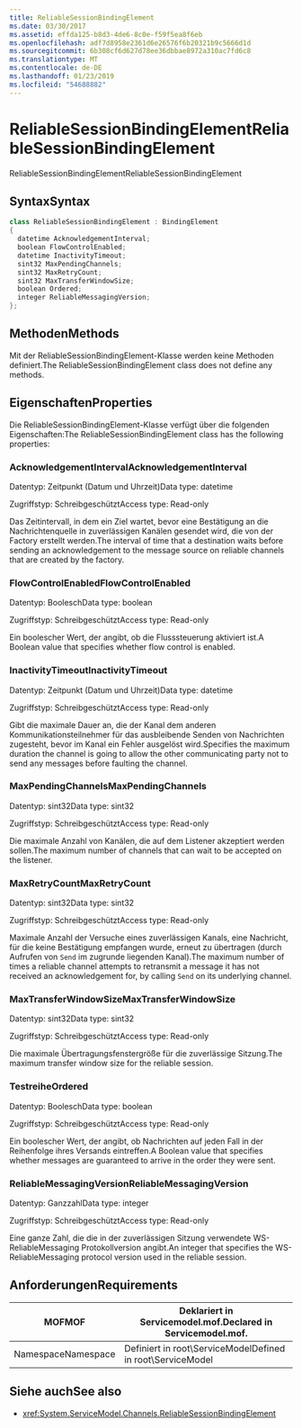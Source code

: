 ```yaml
---
title: ReliableSessionBindingElement
ms.date: 03/30/2017
ms.assetid: effda125-b8d3-4de6-8c0e-f59f5ea8f6eb
ms.openlocfilehash: adf7d8958e2361d6e26576f6b20321b9c5666d1d
ms.sourcegitcommit: 6b308cf6d627d78ee36dbbae8972a310ac7fd6c8
ms.translationtype: MT
ms.contentlocale: de-DE
ms.lasthandoff: 01/23/2019
ms.locfileid: "54688882"
---
```

# <a name="reliablesessionbindingelement"></a><span data-ttu-id="0e651-102">ReliableSessionBindingElement</span><span class="sxs-lookup"><span data-stu-id="0e651-102">ReliableSessionBindingElement</span></span>
<span data-ttu-id="0e651-103">ReliableSessionBindingElement</span><span class="sxs-lookup"><span data-stu-id="0e651-103">ReliableSessionBindingElement</span></span>  
  
## <a name="syntax"></a><span data-ttu-id="0e651-104">Syntax</span><span class="sxs-lookup"><span data-stu-id="0e651-104">Syntax</span></span>  
  
```csharp
class ReliableSessionBindingElement : BindingElement  
{  
  datetime AcknowledgementInterval;  
  boolean FlowControlEnabled;  
  datetime InactivityTimeout;  
  sint32 MaxPendingChannels;  
  sint32 MaxRetryCount;  
  sint32 MaxTransferWindowSize;  
  boolean Ordered;  
  integer ReliableMessagingVersion;  
};  
```  
  
## <a name="methods"></a><span data-ttu-id="0e651-105">Methoden</span><span class="sxs-lookup"><span data-stu-id="0e651-105">Methods</span></span>  
 <span data-ttu-id="0e651-106">Mit der ReliableSessionBindingElement-Klasse werden keine Methoden definiert.</span><span class="sxs-lookup"><span data-stu-id="0e651-106">The ReliableSessionBindingElement class does not define any methods.</span></span>  
  
## <a name="properties"></a><span data-ttu-id="0e651-107">Eigenschaften</span><span class="sxs-lookup"><span data-stu-id="0e651-107">Properties</span></span>  
 <span data-ttu-id="0e651-108">Die ReliableSessionBindingElement-Klasse verfügt über die folgenden Eigenschaften:</span><span class="sxs-lookup"><span data-stu-id="0e651-108">The ReliableSessionBindingElement class has the following properties:</span></span>  
  
### <a name="acknowledgementinterval"></a><span data-ttu-id="0e651-109">AcknowledgementInterval</span><span class="sxs-lookup"><span data-stu-id="0e651-109">AcknowledgementInterval</span></span>  
 <span data-ttu-id="0e651-110">Datentyp: Zeitpunkt (Datum und Uhrzeit)</span><span class="sxs-lookup"><span data-stu-id="0e651-110">Data type: datetime</span></span>  
  
 <span data-ttu-id="0e651-111">Zugriffstyp: Schreibgeschützt</span><span class="sxs-lookup"><span data-stu-id="0e651-111">Access type: Read-only</span></span>  
  
 <span data-ttu-id="0e651-112">Das Zeitintervall, in dem ein Ziel wartet, bevor eine Bestätigung an die Nachrichtenquelle in zuverlässigen Kanälen gesendet wird, die von der Factory erstellt werden.</span><span class="sxs-lookup"><span data-stu-id="0e651-112">The interval of time that a destination waits before sending an acknowledgement to the message source on reliable channels that are created by the factory.</span></span>  
  
### <a name="flowcontrolenabled"></a><span data-ttu-id="0e651-113">FlowControlEnabled</span><span class="sxs-lookup"><span data-stu-id="0e651-113">FlowControlEnabled</span></span>  
 <span data-ttu-id="0e651-114">Datentyp: Boolesch</span><span class="sxs-lookup"><span data-stu-id="0e651-114">Data type: boolean</span></span>  
  
 <span data-ttu-id="0e651-115">Zugriffstyp: Schreibgeschützt</span><span class="sxs-lookup"><span data-stu-id="0e651-115">Access type: Read-only</span></span>  
  
 <span data-ttu-id="0e651-116">Ein boolescher Wert, der angibt, ob die Flusssteuerung aktiviert ist.</span><span class="sxs-lookup"><span data-stu-id="0e651-116">A Boolean value that specifies whether flow control is enabled.</span></span>  
  
### <a name="inactivitytimeout"></a><span data-ttu-id="0e651-117">InactivityTimeout</span><span class="sxs-lookup"><span data-stu-id="0e651-117">InactivityTimeout</span></span>  
 <span data-ttu-id="0e651-118">Datentyp: Zeitpunkt (Datum und Uhrzeit)</span><span class="sxs-lookup"><span data-stu-id="0e651-118">Data type: datetime</span></span>  
  
 <span data-ttu-id="0e651-119">Zugriffstyp: Schreibgeschützt</span><span class="sxs-lookup"><span data-stu-id="0e651-119">Access type: Read-only</span></span>  
  
 <span data-ttu-id="0e651-120">Gibt die maximale Dauer an, die der Kanal dem anderen Kommunikationsteilnehmer für das ausbleibende Senden von Nachrichten zugesteht, bevor im Kanal ein Fehler ausgelöst wird.</span><span class="sxs-lookup"><span data-stu-id="0e651-120">Specifies the maximum duration the channel is going to allow the other communicating party not to send any messages before faulting the channel.</span></span>  
  
### <a name="maxpendingchannels"></a><span data-ttu-id="0e651-121">MaxPendingChannels</span><span class="sxs-lookup"><span data-stu-id="0e651-121">MaxPendingChannels</span></span>  
 <span data-ttu-id="0e651-122">Datentyp: sint32</span><span class="sxs-lookup"><span data-stu-id="0e651-122">Data type: sint32</span></span>  
  
 <span data-ttu-id="0e651-123">Zugriffstyp: Schreibgeschützt</span><span class="sxs-lookup"><span data-stu-id="0e651-123">Access type: Read-only</span></span>  
  
 <span data-ttu-id="0e651-124">Die maximale Anzahl von Kanälen, die auf dem Listener akzeptiert werden sollen.</span><span class="sxs-lookup"><span data-stu-id="0e651-124">The maximum number of channels that can wait to be accepted on the listener.</span></span>  
  
### <a name="maxretrycount"></a><span data-ttu-id="0e651-125">MaxRetryCount</span><span class="sxs-lookup"><span data-stu-id="0e651-125">MaxRetryCount</span></span>  
 <span data-ttu-id="0e651-126">Datentyp: sint32</span><span class="sxs-lookup"><span data-stu-id="0e651-126">Data type: sint32</span></span>  
  
 <span data-ttu-id="0e651-127">Zugriffstyp: Schreibgeschützt</span><span class="sxs-lookup"><span data-stu-id="0e651-127">Access type: Read-only</span></span>  
  
 <span data-ttu-id="0e651-128">Maximale Anzahl der Versuche eines zuverlässigen Kanals, eine Nachricht, für die keine Bestätigung empfangen wurde, erneut zu übertragen (durch Aufrufen von `Send` im zugrunde liegenden Kanal).</span><span class="sxs-lookup"><span data-stu-id="0e651-128">The maximum number of times a reliable channel attempts to retransmit a message it has not received an acknowledgement for, by calling `Send` on its underlying channel.</span></span>  
  
### <a name="maxtransferwindowsize"></a><span data-ttu-id="0e651-129">MaxTransferWindowSize</span><span class="sxs-lookup"><span data-stu-id="0e651-129">MaxTransferWindowSize</span></span>  
 <span data-ttu-id="0e651-130">Datentyp: sint32</span><span class="sxs-lookup"><span data-stu-id="0e651-130">Data type: sint32</span></span>  
  
 <span data-ttu-id="0e651-131">Zugriffstyp: Schreibgeschützt</span><span class="sxs-lookup"><span data-stu-id="0e651-131">Access type: Read-only</span></span>  
  
 <span data-ttu-id="0e651-132">Die maximale Übertragungsfenstergröße für die zuverlässige Sitzung.</span><span class="sxs-lookup"><span data-stu-id="0e651-132">The maximum transfer window size for the reliable session.</span></span>  
  
### <a name="ordered"></a><span data-ttu-id="0e651-133">Testreihe</span><span class="sxs-lookup"><span data-stu-id="0e651-133">Ordered</span></span>  
 <span data-ttu-id="0e651-134">Datentyp: Boolesch</span><span class="sxs-lookup"><span data-stu-id="0e651-134">Data type: boolean</span></span>  
  
 <span data-ttu-id="0e651-135">Zugriffstyp: Schreibgeschützt</span><span class="sxs-lookup"><span data-stu-id="0e651-135">Access type: Read-only</span></span>  
  
 <span data-ttu-id="0e651-136">Ein boolescher Wert, der angibt, ob Nachrichten auf jeden Fall in der Reihenfolge ihres Versands eintreffen.</span><span class="sxs-lookup"><span data-stu-id="0e651-136">A Boolean value that specifies whether messages are guaranteed to arrive in the order they were sent.</span></span>  
  
### <a name="reliablemessagingversion"></a><span data-ttu-id="0e651-137">ReliableMessagingVersion</span><span class="sxs-lookup"><span data-stu-id="0e651-137">ReliableMessagingVersion</span></span>  
 <span data-ttu-id="0e651-138">Datentyp: Ganzzahl</span><span class="sxs-lookup"><span data-stu-id="0e651-138">Data type: integer</span></span>  
  
 <span data-ttu-id="0e651-139">Zugriffstyp: Schreibgeschützt</span><span class="sxs-lookup"><span data-stu-id="0e651-139">Access type: Read-only</span></span>  
  
 <span data-ttu-id="0e651-140">Eine ganze Zahl, die die in der zuverlässigen Sitzung verwendete WS-ReliableMessaging Protokollversion angibt.</span><span class="sxs-lookup"><span data-stu-id="0e651-140">An integer that specifies the WS-ReliableMessaging protocol version used in the reliable session.</span></span>  
  
## <a name="requirements"></a><span data-ttu-id="0e651-141">Anforderungen</span><span class="sxs-lookup"><span data-stu-id="0e651-141">Requirements</span></span>  
  
|<span data-ttu-id="0e651-142">MOF</span><span class="sxs-lookup"><span data-stu-id="0e651-142">MOF</span></span>|<span data-ttu-id="0e651-143">Deklariert in Servicemodel.mof.</span><span class="sxs-lookup"><span data-stu-id="0e651-143">Declared in Servicemodel.mof.</span></span>|  
|---------|-----------------------------------|  
|<span data-ttu-id="0e651-144">Namespace</span><span class="sxs-lookup"><span data-stu-id="0e651-144">Namespace</span></span>|<span data-ttu-id="0e651-145">Definiert in root\ServiceModel</span><span class="sxs-lookup"><span data-stu-id="0e651-145">Defined in root\ServiceModel</span></span>|  
  
## <a name="see-also"></a><span data-ttu-id="0e651-146">Siehe auch</span><span class="sxs-lookup"><span data-stu-id="0e651-146">See also</span></span>
- <xref:System.ServiceModel.Channels.ReliableSessionBindingElement>
